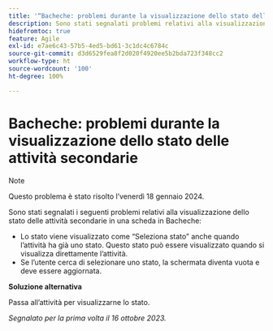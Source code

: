 ```yaml
---
title: '“Bacheche: problemi durante la visualizzazione dello stato delle attività secondarie”'
description: Sono stati segnalati problemi relativi alla visualizzazione dello stato delle attività secondarie in una scheda in Bacheche.
hidefromtoc: true
feature: Agile
exl-id: e7ae6c43-57b5-4ed5-bd61-3c1dc4c6784c
source-git-commit: d3d6529fea8f2d020f4920ee5b2bda723f348cc2
workflow-type: ht
source-wordcount: '100'
ht-degree: 100%

---
```


# Bacheche: problemi durante la visualizzazione dello stato delle attività secondarie

>[!NOTE]
>
>Questo problema è stato risolto l’venerdì 18 gennaio 2024.

Sono stati segnalati i seguenti problemi relativi alla visualizzazione dello stato delle attività secondarie in una scheda in Bacheche:

* Lo stato viene visualizzato come “Seleziona stato” anche quando l’attività ha già uno stato. Questo stato può essere visualizzato quando si visualizza direttamente l’attività.
* Se l’utente cerca di selezionare uno stato, la schermata diventa vuota e deve essere aggiornata.

**Soluzione alternativa**

Passa all’attività per visualizzarne lo stato.

_Segnalato per la prima volta il 16 ottobre 2023._
